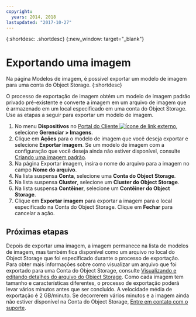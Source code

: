 ```yaml
---
copyright:
  years: 2014, 2018
lastupdated: "2017-10-27"
---
```


{:shortdesc: .shortdesc}
{:new_window: target="_blank"}

# Exportando uma imagem

Na página Modelos de imagem, é possível exportar um modelo de imagem para uma conta do Object Storage.
{:shortdesc}

O processo de exportação de imagem obtém um modelo de imagem padrão privado pré-existente e converte a imagem em um
arquivo de imagem que é armazenado em um local especificado em uma conta do Object Storage. Use as etapas a seguir para exportar um modelo de imagem.

1. No menu **Dispositivos** no [Portal do Cliente ![Ícone de link externo](../../icons/launch-glyph.svg "Ícone de link externo")](https://control.softlayer.com/), selecione **Gerenciar > Imagens**.
2. Clique em **Ações** para o modelo de imagem que você deseja exportar e selecione **Exportar imagem**. Se um modelo de imagem com a configuração que você deseja ainda não estiver
disponível, consulte [Criando uma imagem padrão](create-standard-image.html).
3. Na página Exportar imagem, insira o nome do arquivo para a imagem no campo **Nome do arquivo**.
5. Na lista suspensa **Conta**, selecione uma **Conta do Object Storage**.
6. Na lista suspensa **Cluster**, selecione um **Cluster do Object Storage**.
7. Na lista suspensa **Contêiner**, selecione um **Contêiner do Object Storage**.
8. Clique em **Exportar imagem** para exportar a imagem para o local especificado na Conta do Object Storage. Clique em **Fechar** para cancelar
a ação.

## Próximas etapas

Depois de exportar uma imagem, a imagem permanece na lista de modelos de imagem, mas também fica disponível como um arquivo no local do
Object Storage que foi especificado durante o processo de exportação. Para obter mais informações sobre como visualizar um arquivo que foi
exportado para uma Conta do Object Storage, consulte [Visualizando e editando detalhes do arquivo do Object Storage](/docs/infrastructure/objectstorage-swift/view-and-edit-object-storage-file-details.html). Como cada imagem tem tamanho e características diferentes, o processo de exportação poderá
levar vários minutos antes que ser concluído. A velocidade média de exportação é 2 GB/minuto. Se decorrerem vários minutos e a imagem ainda não estiver
disponível na Conta do Object Storage, [Entre em contato com o suporte](/docs/get-support/howtogetsupport.html).

